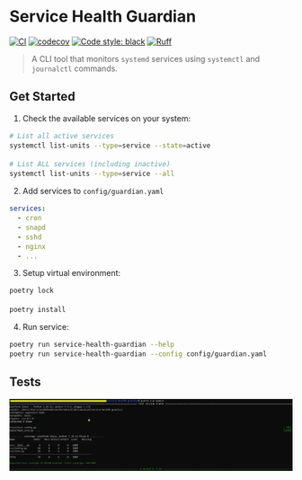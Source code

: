 # Service Health Guardian

[![CI](https://github.com/YOUR_USERNAME/service-health-guardian/actions/workflows/ci.yml/badge.svg)](https://github.com/YOUR_USERNAME/service-health-guardian/actions/workflows/ci.yml)
[![codecov](https://codecov.io/gh/YOUR_USERNAME/service-health-guardian/branch/main/graph/badge.svg)](https://codecov.io/gh/YOUR_USERNAME/service-health-guardian)
[![Code style: black](https://img.shields.io/badge/code%20style-black-000000.svg)](https://github.com/psf/black)
[![Ruff](https://img.shields.io/endpoint?url=https://raw.githubusercontent.com/astral-sh/ruff/main/assets/badge/v2.json)](https://github.com/astral-sh/ruff)

> A CLI tool that monitors `systemd` services using `systemctl` and `journalctl` commands.


## Get Started

1. Check the available services on your system:

```bash
# List all active services
systemctl list-units --type=service --state=active

# List ALL services (including inactive)
systemctl list-units --type=service --all
```

2. Add services to `config/guardian.yaml`

```yaml
services:
  - cron
  - snapd
  - sshd
  - nginx
  - ...
```

3. Setup virtual environment:

```bash
poetry lock

poetry install
```

4. Run service:

```bash
poetry run service-health-guardian --help
poetry run service-health-guardian --config config/guardian.yaml
```


## Tests

![unit-tests](assets/unit-tests.jpg)
